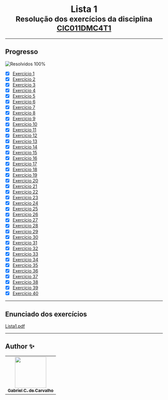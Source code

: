 <div align="center">
	<h1>Lista 1
		<br/>
			<sub>Resolução dos exercícios da disciplina
        <a href="https://www.fct.unesp.br/#!/graduacao/ciencia-da-computacao/">CIC011DMC4T1</a>
      </sub>
	</h1>
</div>

---
## Progresso

![Resolvidos 100%](https://progress-bar.xyz/100/?title=Resolvidos)

* [x] [Exercício 1](https://github.com/Gabriel-Ciriaco/Listas-ATP-II/blob/main/Lista%201/Códigos/lista1_ex01.c)
* [x] [Exercício 2](https://github.com/Gabriel-Ciriaco/Listas-ATP-II/blob/main/Lista%201/Códigos/lista1_ex02.c)
* [x] [Exercício 3](https://github.com/Gabriel-Ciriaco/Listas-ATP-II/blob/main/Lista%201/Códigos/lista1_ex03.c)
* [x] [Exercício 4](https://github.com/Gabriel-Ciriaco/Listas-ATP-II/blob/main/Lista%201/Códigos/lista1_ex04.c)
* [x] [Exercício 5](https://github.com/Gabriel-Ciriaco/Listas-ATP-II/blob/main/Lista%201/Códigos/lista1_ex05.c)
* [x] [Exercício 6](https://github.com/Gabriel-Ciriaco/Listas-ATP-II/blob/main/Lista%201/Códigos/lista1_ex06.c)
* [x] [Exercício 7](https://github.com/Gabriel-Ciriaco/Listas-ATP-II/blob/main/Lista%201/Códigos/lista1_ex07.c)
* [x] [Exercício 8](https://github.com/Gabriel-Ciriaco/Listas-ATP-II/blob/main/Lista%201/Códigos/lista1_ex08.c)
* [x] [Exercício 9](https://github.com/Gabriel-Ciriaco/Listas-ATP-II/blob/main/Lista%201/Códigos/lista1_ex09.c)
* [x] [Exercício 10](https://github.com/Gabriel-Ciriaco/Listas-ATP-II/blob/main/Lista%201/Códigos/lista1_ex10.c)
* [x] [Exercício 11](https://github.com/Gabriel-Ciriaco/Listas-ATP-II/blob/main/Lista%201/Códigos/lista1_ex11.c)
* [x] [Exercício 12](https://github.com/Gabriel-Ciriaco/Listas-ATP-II/blob/main/Lista%201/Códigos/lista1_ex12.c)
* [x] [Exercício 13](https://github.com/Gabriel-Ciriaco/Listas-ATP-II/blob/main/Lista%201/Códigos/lista1_ex13.c)
* [x] [Exercício 14](https://github.com/Gabriel-Ciriaco/Listas-ATP-II/blob/main/Lista%201/Códigos/lista1_ex14.c)
* [x] [Exercício 15](https://github.com/Gabriel-Ciriaco/Listas-ATP-II/blob/main/Lista%201/Códigos/lista1_ex15.c)
* [x] [Exercício 16](https://github.com/Gabriel-Ciriaco/Listas-ATP-II/blob/main/Lista%201/Códigos/lista1_ex16.c)
* [x] [Exercício 17](https://github.com/Gabriel-Ciriaco/Listas-ATP-II/blob/main/Lista%201/Códigos/lista1_ex17.c)
* [x] [Exercício 18](https://github.com/Gabriel-Ciriaco/Listas-ATP-II/blob/main/Lista%201/Códigos/lista1_ex18.c)
* [x] [Exercício 19](https://github.com/Gabriel-Ciriaco/Listas-ATP-II/blob/main/Lista%201/Códigos/lista1_ex19.c)
* [x] [Exercício 20](https://github.com/Gabriel-Ciriaco/Listas-ATP-II/blob/main/Lista%201/Códigos/lista1_ex20.c)
* [x] [Exercício 21](https://github.com/Gabriel-Ciriaco/Listas-ATP-II/blob/main/Lista%201/Códigos/lista1_ex21.c)
* [x] [Exercício 22](https://github.com/Gabriel-Ciriaco/Listas-ATP-II/blob/main/Lista%201/Códigos/lista1_ex22.c)
* [x] [Exercício 23](https://github.com/Gabriel-Ciriaco/Listas-ATP-II/blob/main/Lista%201/Códigos/lista1_ex23.c)
* [x] [Exercício 24](https://github.com/Gabriel-Ciriaco/Listas-ATP-II/blob/main/Lista%201/Códigos/lista1_ex24.c)
* [x] [Exercício 25](https://github.com/Gabriel-Ciriaco/Listas-ATP-II/blob/main/Lista%201/Códigos/lista1_ex25.c)
* [x] [Exercício 26](https://github.com/Gabriel-Ciriaco/Listas-ATP-II/blob/main/Lista%201/Códigos/lista1_ex26.c)
* [x] [Exercício 27](https://github.com/Gabriel-Ciriaco/Listas-ATP-II/blob/main/Lista%201/Códigos/lista1_ex27.c)
* [x] [Exercício 28](https://github.com/Gabriel-Ciriaco/Listas-ATP-II/blob/main/Lista%201/Códigos/lista1_ex28.c)
* [x] [Exercício 29](https://github.com/Gabriel-Ciriaco/Listas-ATP-II/blob/main/Lista%201/Códigos/lista1_ex29.c)
* [x] [Exercício 30](https://github.com/Gabriel-Ciriaco/Listas-ATP-II/blob/main/Lista%201/Códigos/lista1_ex30.c)
* [x] [Exercício 31](https://github.com/Gabriel-Ciriaco/Listas-ATP-II/blob/main/Lista%201/Códigos/lista1_ex31.c)
* [x] [Exercício 32](https://github.com/Gabriel-Ciriaco/Listas-ATP-II/blob/main/Lista%201/Códigos/lista1_ex32.c)
* [x] [Exercício 33](https://github.com/Gabriel-Ciriaco/Listas-ATP-II/blob/main/Lista%201/Códigos/lista1_ex33.c)
* [x] [Exercício 34](https://github.com/Gabriel-Ciriaco/Listas-ATP-II/blob/main/Lista%201/Códigos/lista1_ex34.c)
* [x] [Exercício 35](https://github.com/Gabriel-Ciriaco/Listas-ATP-II/blob/main/Lista%201/Códigos/lista1_ex35.c)
* [x] [Exercício 36](https://github.com/Gabriel-Ciriaco/Listas-ATP-II/blob/main/Lista%201/Códigos/lista1_ex36.c)
* [x] [Exercício 37](https://github.com/Gabriel-Ciriaco/Listas-ATP-II/blob/main/Lista%201/Códigos/lista1_ex37.c)
* [x] [Exercício 38](https://github.com/Gabriel-Ciriaco/Listas-ATP-II/blob/main/Lista%201/Códigos/lista1_ex38.c)
* [x] [Exercício 39](https://github.com/Gabriel-Ciriaco/Listas-ATP-II/blob/main/Lista%201/Códigos/lista1_ex39.c)
* [x] [Exercício 40](https://github.com/Gabriel-Ciriaco/Listas-ATP-II/blob/main/Lista%201/Códigos/lista1_ex40.c)

---

## Enunciado dos exercícios

[Lista1.pdf](https://github.com/Gabriel-Ciriaco/Listas-ATP-II/blob/main/Lista%201/Enunciados/Lista%201.pdf)

---

## Author ✨

<table>
	<tr>
		<td align="center">
			<a href="https://github.com/Gabriel-Ciriaco">
				<img src="https://avatars.githubusercontent.com/u/66225865" width="100px;" alt=""/>
				<br>
				<sub>
					<b>Gabriel C. de Carvalho</b>
				</sub>
		</td>
	</tr>
</table>
